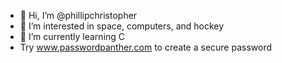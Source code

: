 - 👋 Hi, I’m @phillipchristopher
- 👀 I’m interested in space, computers, and hockey
- 🌱 I’m currently learning C
- Try www.passwordpanther.com to create a secure password

<!---
phillipchristopher/phillipchristopher is a ✨ special ✨ repository because its `README.md` (this file) appears on your GitHub profile.
You can click the Preview link to take a look at your changes.
--->
